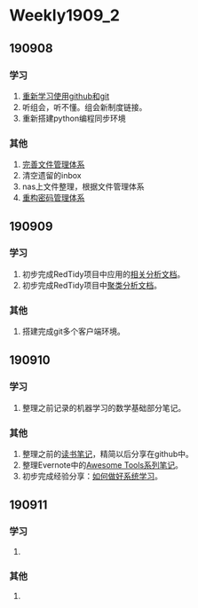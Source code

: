 # Weekly1909_2

## 190908

### 学习

1. [重新学习使用github和git](https://github.com/YiguoWang/Domybest/blob/master/600%20-%20%E5%96%84%E7%94%A8%E5%88%A9%E5%99%A8/Git%E5%AD%A6%E4%B9%A0%E7%AC%94%E8%AE%B0.md)
2. 听组会，听不懂。组会新制度链接。
3. 重新搭建python编程同步环境



### 其他

1. [完善文件管理体系](https://github.com/YiguoWang/Domybest/blob/master/600%20-%20%E5%96%84%E7%94%A8%E5%88%A9%E5%99%A8/%E5%A6%82%E4%BD%95%E5%81%9A%E5%A5%BD%E6%96%87%E4%BB%B6%E7%AE%A1%E7%90%86.md)
2. 清空遗留的inbox
3. nas上文件整理，根据文件管理体系
4. [重构密码管理体系](https://github.com/YiguoWang/Domybest/blob/master/600%20-%20%E5%96%84%E7%94%A8%E5%88%A9%E5%99%A8/%E5%A6%82%E4%BD%95%E5%81%9A%E5%A5%BD%E5%AF%86%E7%A0%81%E7%AE%A1%E7%90%86.md)



## 190909

### 学习

1. 初步完成RedTidy项目中应用的[相关分析文档](https://github.com/YiguoWang/Domybest/blob/master/500%20-%20RedTidyProject/%E7%9B%B8%E5%85%B3%E5%88%86%E6%9E%90.md)。
2. 初步完成RedTidy项目中[聚类分析文档](https://github.com/YiguoWang/Domybest/blob/master/500%20-%20RedTidyProject/%E8%81%9A%E7%B1%BB%E5%88%86%E6%9E%90.md)。

### 其他

1. 搭建完成git多个客户端环境。



## 190910

### 学习

1. 整理之前记录的机器学习的数学基础部分笔记。

### 其他

1. 整理之前的[读书笔记](https://github.com/YiguoWang/Domybest/tree/master/700%20-%20Reading%20List)，精简以后分享在github中。
2. 整理Evernote中的[Awesome Tools系列笔记](https://github.com/YiguoWang/Domybest/blob/master/600%20-%20%E5%96%84%E7%94%A8%E5%88%A9%E5%99%A8/Awesome%20tools.md)。
3. 初步完成经验分享：[如何做好系统学习](https://github.com/YiguoWang/Domybest/blob/master/600%20-%20%E5%96%84%E7%94%A8%E5%88%A9%E5%99%A8/%E5%A6%82%E4%BD%95%E5%81%9A%E5%A5%BD%E7%B3%BB%E7%BB%9F%E5%AD%A6%E4%B9%A0.md)。


## 190911

### 学习

1. 

### 其他

1. 